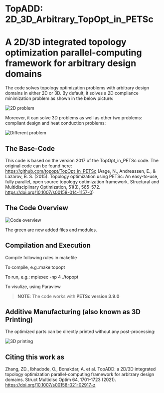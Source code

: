 TopADD: 2D_3D_Arbitrary_TopOpt_in_PETSc
===============
A 2D/3D integrated topology optimization parallel-computing framework for arbitrary design domains
===============

The code solves topology optimization problems with arbitrary design domains in either 2D or 3D. By default, it solves a 2D compliance minimization problem as shown in the below picture:

![2D problem](pic/01.jpg?raw=true "2D Example")

Moreover, it can solve 3D problems as well as other two problems: compliant design and heat conduction problems:

![Different problem](pic/02.jpg?raw=true "2D Extruded and 3D")


## The Base-Code

This code is based on the version 2017 of the TopOpt_in_PETSc code. The
original code can be found here: https://github.com/topopt/TopOpt_in_PETSc 
(Aage, N., Andreassen, E., & Lazarov, B. S. (2015). Topology optimization using PETSc: An easy-to-use, fully parallel, open source topology optimization framework. Structural and Multidisciplinary Optimization, 51(3), 565–572. https://doi.org/10.1007/s00158-014-1157-0)


## The Code Overview

![Code overview](pic/03.jpg?raw=true "Code Overview")

The green are new added files and modules.


## Compilation and Execution

Compile following rules in makefile

To compile, e.g.:make topopt

To run, e.g.: mpiexec -np 4 ./topopt

To visulize, using Paraview

> **NOTE**: The code works with **PETSc version 3.9.0**


## Additive Manufacturing (also known as 3D Printing)

The optimized parts can be directly printed without any post-processing:

![3D printing](pic/04.jpg?raw=true "3D Printed Parts")


## Citing this work as
Zhang, ZD., Ibhadode, O., Bonakdar, A. et al. TopADD: a 2D/3D integrated topology optimization parallel-computing framework for arbitrary design domains. Struct Multidisc Optim 64, 1701–1723 (2021). https://doi.org/10.1007/s00158-021-02917-z


